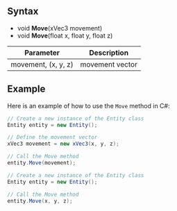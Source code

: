 ## Syntax

- void **Move**(xVec3 movement)
- void **Move**(float x, float y, float z)

| Parameter | Description |
| --- | --- |
| movement, (x, y, z) | movement vector |


## Example
Here is an example of how to use the `Move` method in C#:

```csharp
// Create a new instance of the Entity class
Entity entity = new Entity();

// Define the movement vector
xVec3 movement = new xVec3(x, y, z);

// Call the Move method
entity.Move(movement);
```

```csharp
// Create a new instance of the Entity class
Entity entity = new Entity();

// Call the Move method
entity.Move(x, y, z);
```